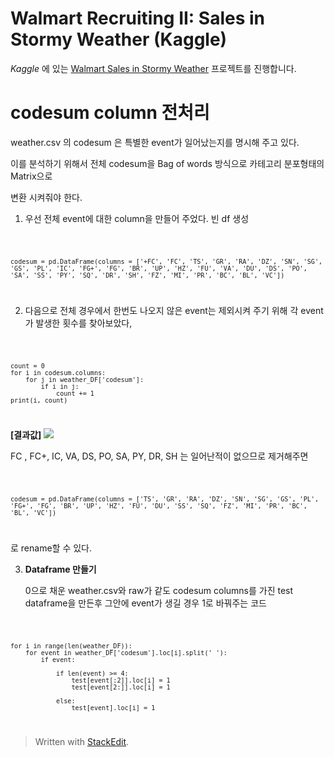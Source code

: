 ﻿#  Walmart Recruiting II: Sales in Stormy Weather (Kaggle)
*Kaggle* 에 있는  [Walmart Sales in Stormy Weather](https://www.kaggle.com/c/walmart-recruiting-sales-in-stormy-weather) 프로젝트를 진행합니다.

# codesum column  전처리

weather.csv 의  codesum 은 특별한  event가 일어났는지를 명시해 주고 있다.

이를 분석하기 위해서 전체 codesum을 Bag of words 방식으로 카테고리 분포형태의 Matrix으로

변환 시켜줘야 한다.

 1. 우선 전체 event에 대한 column을 만들어 주었다.
 빈 df  생성

 <code>

	codesum = pd.DataFrame(columns = ['+FC', 'FC', 'TS', 'GR', 'RA', 'DZ', 'SN', 'SG', 'GS', 'PL', 'IC', 'FG+', 'FG', 'BR', 'UP', 'HZ', 'FU', 'VA', 'DU', 'DS', 'PO', 'SA', 'SS', 'PY', 'SQ', 'DR', 'SH', 'FZ', 'MI', 'PR', 'BC', 'BL', 'VC'])

</code>

2. 다음으로  전체 경우에서 한번도 나오지 않은 event는 제외시켜 주기 위해 각 event가 발생한 횟수를 찾아보았다,

<code>

	count = 0
	for i in codesum.columns:
	    for j in weather_DF['codesum']:
	        if i in j:
	            count += 1
    print(i, count)

</code>

**[결과값]**
![](c/../capture/event_count.PNG)

FC ,  FC+, IC, VA, DS, PO, SA, PY, DR, SH 는 일어난적이 없으므로  제거해주면

<code>

	codesum = pd.DataFrame(columns = ['TS', 'GR', 'RA', 'DZ', 'SN', 'SG', 'GS', 'PL', 'FG+', 'FG', 'BR', 'UP', 'HZ', 'FU', 'DU', 'SS', 'SQ', 'FZ', 'MI', 'PR', 'BC', 'BL', 'VC'])

</code>

로 rename할 수 있다.

3. **Dataframe 만들기**

	 0으로 채운 weather.csv와 raw가 같도 codesum columns를 가진 test dataframe을 만든후 그안에 event가 생길 경우 
	 1로 바꿔주는 코드

<code>

	for i in range(len(weather_DF)):
	    for event in weather_DF['codesum'].loc[i].split(' '):
            if event:
           
                if len(event) >= 4:
                    test[event[:2]].loc[i] = 1
                    test[event[2:]].loc[i] = 1
        
                else:
                    test[event].loc[i] = 1
</code>

	 
> Written with [StackEdit](https://stackedit.io/).
